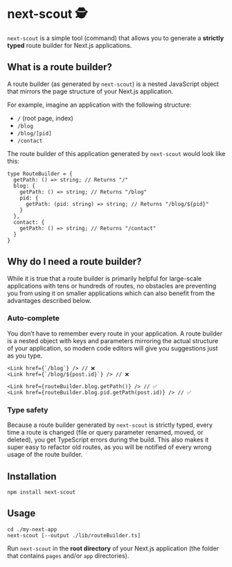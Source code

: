 # next-scout 🕵️

`next-scout` is a simple tool (command) that allows you to generate a **strictly typed** route builder for Next.js applications.

## What is a route builder?

A route builder (as generated by `next-scout`) is a nested JavaScript object that mirrors the page structure of your Next.js application.

For example, imagine an application with the following structure:

- `/` (root page, index)
- `/blog`
- `/blog/[pid]`
- `/contact`

The route builder of this application generated by `next-scout` would look like this:

```tsx
type RouteBuilder = { 
  getPath: () => string; // Returns "/"
  blog: {
    getPath: () => string; // Returns "/blog"
    pid: {
      getPath: (pid: string) => string; // Returns "/blog/${pid}"			
    }
  },
  contact: {
    getPath: () => string; // Returns "/contact"		
  }
}
```

## Why do I need a route builder?

While it is true that a route builder is primarily helpful for large-scale applications with tens or hundreds of routes, no obstacles are preventing you from using it on smaller applications which can also benefit from the advantages described below.

### Auto-complete

You don’t have to remember every route in your application. A route builder is a nested object with keys and parameters mirroring the actual structure of your application, so modern code editors will give you suggestions just as you type.

```tsx
<Link href={`/blog`} /> // ❌
<Link href={`/blog/${post.id}`} /> // ❌

<Link href={routeBuilder.blog.getPath()} /> // ✅
<Link href={routeBuilder.blog.pid.getPath(post.id)} /> // ✅
```

### Type safety

Because a route builder generated by `next-scout` is strictly typed, every time a route is changed (file or query parameter renamed, moved, or deleted), you get TypeScript errors during the build. This also makes it super easy to refactor old routes, as you will be notified of every wrong usage of the route builder.

## Installation

```
npm install next-scout
```

## Usage

```
cd ./my-next-app
next-scout [--output ./lib/routeBuilder.ts]
```

Run `next-scout` in the **root directory** of your Next.js application (the folder that contains `pages` and/or `app` directories).